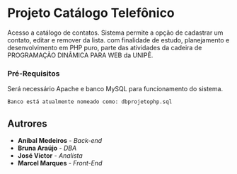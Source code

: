 ﻿# Projeto Catálogo Telefônico

Acesso a catálogo de contatos. Sistema permite a opção de cadastrar um contato, editar e remover da lista. com finalidade de estudo, planejamento e desenvolvimento em PHP puro, parte das atividades da cadeira de PROGRAMAÇÃO DINÂMICA PARA WEB da UNIPÊ.

### Pré-Requisitos

Será necessário Apache e banco MySQL para funcionamento do sistema.

```
Banco está atualmente nomeado como: dbprojetophp.sql
```

## Autrores

* **Aníbal Medeiros** - *Back-end*
* **Bruna Araújo** - *DBA*
* **José Victor** - *Analista*
* **Marcel Marques** - *Front-End*
